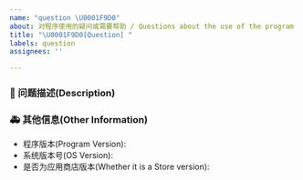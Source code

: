 ```yaml
---
name: "question \U0001F9D0"
about: 对程序使用的疑问或需要帮助 / Questions about the use of the program or need help
title: "\U0001F9D0[Question] "
labels: question
assignees: ''

---
```


### 🧐 问题描述(Description)

<!--
详细地描述需求，让大家都能理解
Describe the requirements in detail so that everyone can understand them
-->

### 🚑 其他信息(Other Information)

<!--
如截图等其他信息可以贴在这里
Other information such as screenshots can be posted here
-->

- 程序版本(Program Version):
- 系统版本号(OS Version): <!-- example Windows 10.19042.844(see winver) / macOS Monterey 12 / Ubuntu 20.04.2 LTS -->
- 是否为应用商店版本(Whether it is a Store version): <!--是(Yes)/否(No)-->
